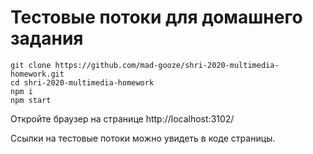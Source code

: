 # Тестовые потоки для домашнего задания

```shell
git clone https://github.com/mad-gooze/shri-2020-multimedia-homework.git
cd shri-2020-multimedia-homework
npm i
npm start
```

Откройте браузер на странице http://localhost:3102/

Ссылки на тестовые потоки можно увидеть в коде страницы.
